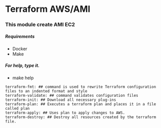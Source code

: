# Terraform AWS/AMI

### This module create AMI EC2

##### Requirements

- Docker 
- Make

##### For help, type it.
- make help
```make
terraform-fmt: ## command is used to rewrite Terraform configuration files to an indented format and style
terraform-validate: ## command validates configuration files
terraform-init: ## Download all necessary plug-ins
terraform-plan: ## Executes a terraform plan and places it in a file called plan
terraform-apply: ## Uses plan to apply changes to AWS.
terraform-destroy: ## Destroy all resources created by the terraform file.
```
